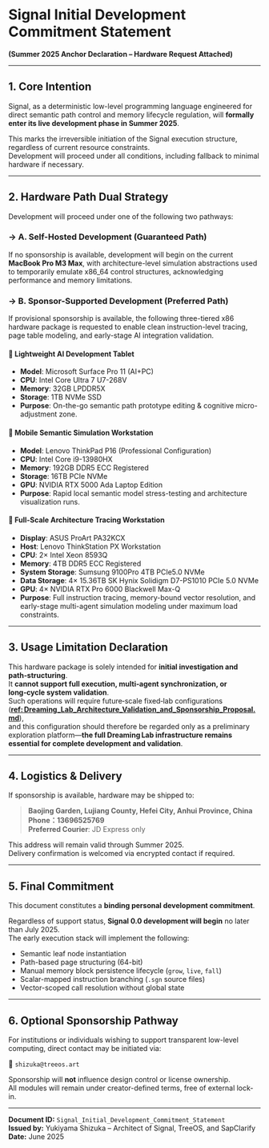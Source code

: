 # Signal Initial Development Commitment Statement  
**(Summer 2025 Anchor Declaration – Hardware Request Attached)**

---

## 1. Core Intention

Signal, as a deterministic low-level programming language engineered for direct semantic path control and memory lifecycle regulation, will **formally enter its live development phase in Summer 2025**.

This marks the irreversible initiation of the Signal execution structure, regardless of current resource constraints.  
Development will proceed under all conditions, including fallback to minimal hardware if necessary.

---

## 2. Hardware Path Dual Strategy

Development will proceed under one of the following two pathways:

### → A. Self-Hosted Development (Guaranteed Path)  
If no sponsorship is available, development will begin on the current **MacBook Pro M3 Max**, with architecture-level simulation abstractions used to temporarily emulate x86_64 control structures, acknowledging performance and memory limitations.

### → B. Sponsor-Supported Development (Preferred Path)  
If provisional sponsorship is available, the following three-tiered x86 hardware package is requested to enable clean instruction-level tracing, page table modeling, and early-stage AI integration validation.

#### 🔹 Lightweight AI Development Tablet  
- **Model**: Microsoft Surface Pro 11 (AI+PC)  
- **CPU**: Intel Core Ultra 7 U7-268V  
- **Memory**: 32GB LPDDR5X  
- **Storage**: 1TB NVMe SSD  
- **Purpose**: On-the-go semantic path prototype editing & cognitive micro-adjustment zone.

#### 🔹 Mobile Semantic Simulation Workstation  
- **Model**: Lenovo ThinkPad P16 (Professional Configuration)  
- **CPU**: Intel Core i9-13980HX  
- **Memory**: 192GB DDR5 ECC Registered  
- **Storage**: 16TB PCIe NVMe  
- **GPU**: NVIDIA RTX 5000 Ada Laptop Edition  
- **Purpose**: Rapid local semantic model stress-testing and architecture visualization runs.

#### 🔹 Full-Scale Architecture Tracing Workstation  
- **Display**: ASUS ProArt PA32KCX  
- **Host**: Lenovo ThinkStation PX Workstation  
- **CPU**: 2× Intel Xeon 8593Q  
- **Memory**: 4TB DDR5 ECC Registered
- **System Storage**: Sumsung 9100Pro 4TB PCIe5.0 NVMe
- **Data Storage**: 4× 15.36TB SK Hynix Solidigm D7-PS1010 PCIe 5.0 NVMe  
- **GPU**: 4× NVIDIA RTX Pro 6000 Blackwell Max-Q  
- **Purpose**: Full instruction tracing, memory-bound vector resolution, and early-stage multi-agent simulation modeling under maximum load constraints.

---

## 3. Usage Limitation Declaration

This hardware package is solely intended for **initial investigation and path‑structuring**.  
It **cannot support full execution, multi‑agent synchronization, or long‑cycle system validation**.  
Such operations will require future‑scale fixed‑lab configurations  
(**[ref: Dreaming_Lab_Architecture_Validation_and_Sponsorship_Proposal.md](Dreaming_Lab_Architecture_Validation_and_Sponsorship_Proposal.md)**),  
and this configuration should therefore be regarded only as a preliminary exploration platform—**the full Dreaming Lab infrastructure remains essential for complete development and validation**.

---

## 4. Logistics & Delivery

If sponsorship is available, hardware may be shipped to:

> **Baojing Garden, Lujiang County, Hefei City, Anhui Province, China**  
> **Phone：13696525769**  
> **Preferred Courier**: JD Express only

This address will remain valid through Summer 2025.  
Delivery confirmation is welcomed via encrypted contact if required.

---

## 5. Final Commitment

This document constitutes a **binding personal development commitment**.

Regardless of support status, **Signal 0.0 development will begin** no later than July 2025.  
The early execution stack will implement the following:

- Semantic leaf node instantiation  
- Path-based page structuring (64-bit)  
- Manual memory block persistence lifecycle (`grow`, `live`, `fall`)  
- Scalar-mapped instruction branching (`.sgn` source files)  
- Vector-scoped call resolution without global state  

---

## 6. Optional Sponsorship Pathway

For institutions or individuals wishing to support transparent low-level computing, direct contact may be initiated via:

📧 `shizuka@treeos.art`  

Sponsorship will **not** influence design control or license ownership.  
All modules will remain under creator-defined terms, free of external lock-in.

---

**Document ID:** `Signal_Initial_Development_Commitment_Statement`  
**Issued by:** Yukiyama Shizuka – Architect of Signal, TreeOS, and SapClarify  
**Date:** June 2025
